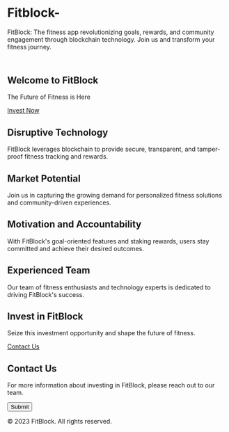 # Fitblock-
FitBlock: The fitness app revolutionizing goals, rewards, and community engagement through blockchain technology. Join us and transform your fitness journey.
<!DOCTYPE html>
<html lang="en">
<head>
  <meta charset="UTF-8">
  <meta name="viewport" content="width=device-width, initial-scale=1.0">
  <title>FitBlock - Transforming Fitness through Blockchain</title>
  <link rel="stylesheet" href="styles.css">
</head>
<body>
  <header>
    <nav>
      <!-- Add your logo and navigation links here -->
    </nav>
  </header>

  <section class="hero">
    <div class="hero-content">
      <h1>Welcome to FitBlock</h1>
      <p>The Future of Fitness is Here</p>
      <a href="#invest" class="btn">Invest Now</a>
    </div>
  </section>

  <section class="features">
    <div class="feature">
      <h2>Disruptive Technology</h2>
      <p>FitBlock leverages blockchain to provide secure, transparent, and tamper-proof fitness tracking and rewards.</p>
    </div>
    <div class="feature">
      <h2>Market Potential</h2>
      <p>Join us in capturing the growing demand for personalized fitness solutions and community-driven experiences.</p>
    </div>
    <div class="feature">
      <h2>Motivation and Accountability</h2>
      <p>With FitBlock's goal-oriented features and staking rewards, users stay committed and achieve their desired outcomes.</p>
    </div>
    <div class="feature">
      <h2>Experienced Team</h2>
      <p>Our team of fitness enthusiasts and technology experts is dedicated to driving FitBlock's success.</p>
    </div>
  </section>

  <section id="invest" class="invest-now">
    <h2>Invest in FitBlock</h2>
    <p>Seize this investment opportunity and shape the future of fitness.</p>
    <a href="#contact" class="btn">Contact Us</a>
  </section>

  <section id="contact" class="contact-us">
    <h2>Contact Us</h2>
    <p>For more information about investing in FitBlock, please reach out to our team.</p>
    <form action="#" method="post">
      <!-- Add your contact form fields here -->
      <button type="submit" class="btn">Submit</button>
    </form>
  </section>

  <footer>
    <p>&copy; 2023 FitBlock. All rights reserved.</p>
  </footer>

  <script src="scripts.js"></script>
</body>
</html>
